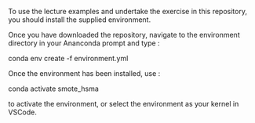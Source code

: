 To use the lecture examples and undertake the exercise in this repository, you should install the supplied environment.

Once you have downloaded the repository, navigate to the environment directory in your Ananconda prompt and type :

conda env create -f environment.yml

Once the environment has been installed, use :

conda activate smote_hsma

to activate the environment, or select the environment as your kernel in VSCode.
